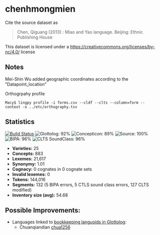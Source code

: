 # chenhmongmien

Cite the source dataset as

> Chen, Qiguang (2013) : Miao and Yao language. Beijing: Ethnic Publishing House

This dataset is licensed under a https://creativecommons.org/licenses/by-nc/4.0/ license

## Notes

Mei-Shin Wu added geographic coordinates according to the "Datapoint_location"

Orthogrpahy profile

```
Macy$ lingpy profile -i forms.csv --cldf --clts --column=form --context -o ../etc/orthography.tsv

```

 



## Statistics


[![Build Status](https://travis-ci.org/lexibank/chenhmongmien.svg?branch=master)](https://travis-ci.org/lexibank/chenhmongmien)
![Glottolog: 92%](https://img.shields.io/badge/Glottolog-92%25-green.svg "Glottolog: 92%")
![Concepticon: 89%](https://img.shields.io/badge/Concepticon-89%25-yellowgreen.svg "Concepticon: 89%")
![Source: 100%](https://img.shields.io/badge/Source-100%25-brightgreen.svg "Source: 100%")
![BIPA: 96%](https://img.shields.io/badge/BIPA-96%25-green.svg "BIPA: 96%")
![CLTS SoundClass: 96%](https://img.shields.io/badge/CLTS%20SoundClass-96%25-green.svg "CLTS SoundClass: 96%")

- **Varieties:** 25
- **Concepts:** 883
- **Lexemes:** 21,617
- **Synonymy:** 1.01
- **Cognacy:** 0 cognates in 0 cognate sets
- **Invalid lexemes:** 0
- **Tokens:** 144,016
- **Segments:** 132 (5 BIPA errors, 5 CTLS sound class errors, 127 CLTS modified)
- **Inventory size (avg):** 54.68

## Possible Improvements:

- Languages linked to [bookkeeping languoids in Glottolog](http://glottolog.org/glottolog/glottologinformation#bookkeepinglanguoids):
  - Chuanqiandian [chua1256](http://glottolog.org/resource/languoid/id/chua1256)

